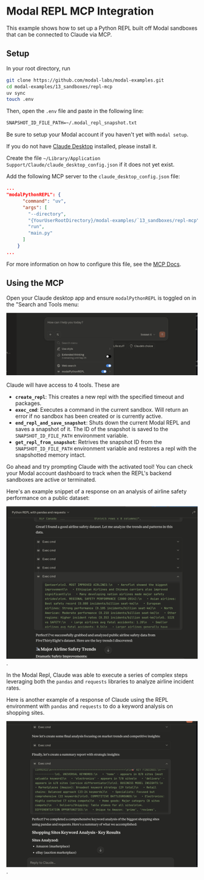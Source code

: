 # Modal REPL MCP Integration 


This example shows how to set up a Python REPL built off Modal sandboxes that can be connected to Claude via MCP.


## Setup

In your root directory, run
```bash
git clone https://github.com/modal-labs/modal-examples.git
cd modal-examples/13_sandboxes/repl-mcp
uv sync
touch .env
```

Then, open the `.env` file and paste in the following line: 
```txt
SNAPSHOT_ID_FILE_PATH=~/.modal_repl_snapshot.txt
```

Be sure to setup your Modal account if you haven't yet with `modal setup`.

If you do not have [Claude Desktop](https://claude.ai/download) installed, please install it. 

Create the file `~/Library/Application Support/Claude/claude_desktop_config.json` if it does not yet exist.

Add the following MCP server to the `claude_desktop_config.json` file:


```json
...
"modalPythonREPL": {
      "command": "uv",
      "args": [
        "--directory",
        "{YourUserRootDirectory}/modal-examples/`13_sandboxes/repl-mcp",
        "run",
        "main.py"
      ]
    }
...

```

For more information on how to configure this file, see the [MCP Docs](https://modelcontextprotocol.info/docs/quickstart/user/).



## Using the MCP

Open your Claude desktop app and ensure `modalPythonREPL` is toggled on in the "Search and Tools menu:

![Claude Desktop Menu](./README_utils/claude_menu.png)


Claude will have access to 4 tools. These are 

- **`create_repl`**: This creates a new repl with the specified timeout and packages.
- **`exec_cmd`**: Executes a command in the current sandbox. Will return an error if no sandbox has been created or is currently active.
- **`end_repl_and_save_snapshot`**: Shuts down the current Modal REPL and saves a snapshot of it. The ID of the snapshot is saved to the `SNAPSHOT_ID_FILE_PATH` environment variable.
- **`get_repl_from_snapshot`**: Retrives the snapshot ID from the `SNAPSHOT_ID_FILE_PATH` environment variable and restores a repl with the snapshotted memory intact.



Go ahead and try prompting Claude with the activated tool! You can check your Modal account dashboard to track when the REPL's backend sandboxes are active or terminated.

Here's an example snippet of a response on an analysis of airline safety performance on a public dataset:

![Example Response](./README_utils/example_response.png).


In the Modal Repl, Claude was able to execute a series of complex steps leveraging both the `pandas` and `requests` libraries to analyze airline incident rates.


Here is another example of a response of Claude using the REPL environment with `pandas` and `requests` to do a keyword analysis on shopping sites.

![Example Response 2](./README_utils/shopping_keyword.png).
